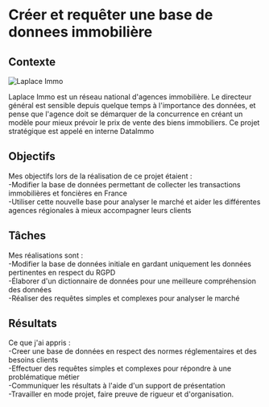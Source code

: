 # Créer et requêter une base de donnees immobilière

## **Contexte**
![Laplace Immo](https://github.com/user-attachments/assets/9f15af95-85dc-41ce-8b61-efaf8cbdbbe6)

Laplace Immo est un réseau national d'agences immobilière. Le directeur général est sensible depuis quelque temps à l'importance des données, et pense que l'agence doit se démarquer de la concurrence en créant un modèle pour mieux prévoir le prix de vente des biens immobiliers. Ce projet stratégique est appelé en interne DataImmo

## **Objectifs**
Mes objectifs lors de la réalisation de ce projet étaient : \
-Modifier la base de données permettant de collecter les transactions immobilières et foncières en France\
-Utiliser cette nouvelle base pour analyser le marché et aider les différentes agences régionales à mieux accompagner leurs clients

## **Tâches**
Mes réalisations sont : \
-Modifier la base de données initiale en gardant uniquement les données pertinentes en respect du RGPD \
-Élaborer d'un dictionnaire de données pour une meilleure compréhension des données\
-Réaliser des requêtes simples et complexes pour analyser le marché

## **Résultats**
Ce que j'ai appris : \
-Creer une base de données en respect des normes réglementaires et des besoins clients\
-Effectuer des requêtes simples et complexes pour répondre à une problématique métier\
-Communiquer les résultats à l'aide d'un support de présentation\
-Travailler en mode projet, faire preuve de rigueur et d'organisation.
